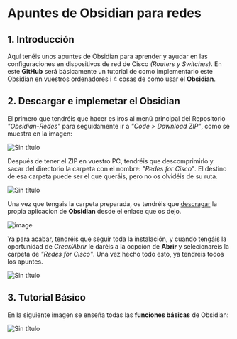# Apuntes de Obsidian para redes
## 1. Introducción
Aquí tenéis unos apuntes de Obsidian para aprender y ayudar en las configuraciones en dispositivos de red de Cisco _(Routers y Switches)_. En este **GitHub** será básicamente un tutorial de como implementarlo este Obsidian en vuestros ordenadores i 4 cosas de como usar el **Obsidian**. 

## 2. Descargar e implemetar el Obsidian
El primero que tendréis que hacer es iros al menú principal del Repositorio _"Obsidian-Redes"_ para seguidamente ir a _"Code > Download ZIP"_, como se muestra en la imagen: 

![Sin título](https://github.com/MViicens/Obsidian-Redes/assets/123166342/1a1e1f34-3486-4c18-924c-d9ed61610d7a)

Después de tener el ZIP en vuestro PC, tendréis que descomprimirlo y sacar del directorio la carpeta con el nombre: _"Redes for Cisco"_. El destino de esa carpeta puede ser el que queráis, pero no os olvidéis de su ruta.

![Sin título](https://github.com/MViicens/Obsidian-Redes/assets/123166342/edf37c11-bc5e-47a5-a97b-bf7532731f58)

Una vez que tengais la carpeta preparada, os tendréis que [descragar](https://obsidian.md/) la propia aplicacion de **Obsidian** desde el enlace que os dejo.

![image](https://github.com/MViicens/Obsidian-Redes/assets/123166342/17e385ed-2a29-4881-8eff-350e24685968)

Ya para acabar, tendréis que seguir toda la instalación, y cuando tengáis la oportunidad de _Crear/Abrir_ le daréis a la ocpción de **Abrir** y selecionareis la carpeta de _"Redes for Cisco"_. Una vez hecho todo esto, ya tendreis todos los apuntes.

![Sin título](https://github.com/MViicens/Obsidian-Redes/assets/123166342/427dd361-2906-4f28-a9b3-96d04aae85a1)

## 3. Tutorial Básico
En la siguiente imagen se enseña todas las **funciones básicas** de Obsidian:

![Sin título](https://github.com/MViicens/Obsidian-Redes/assets/123166342/758b41ae-9fee-4d3b-96f9-16b76006febe)



